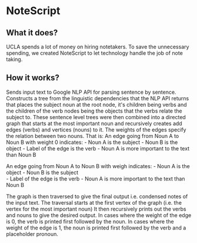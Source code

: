 # NoteScript
## What it does?

UCLA spends a lot of money on hiring notetakers. To save the unnecessary spending, we created NoteScript to let technology handle the job of note taking.

## How it works?
Sends input text to Google NLP API for parsing sentence by sentence. Constructs a tree from the linguistic dependencies that the NLP API returns that places the subject noun at the root node, it's children being verbs and the children of the verb nodes being the objects that the verbs relate the subject to. 
These sentence level trees were then combined into a directed graph that starts at the most important noun and recursively creates add edges (verbs) and vertices (nouns) to it. 
The weights of the edges specify the relation between two nouns.
That is:
An edge going from Noun A to Noun B with weight 0 indicates:
    - Noun A is the subject 
    - Noun B is the object
    - Label of the edge is the verb
    - Noun A is more important to the text than Noun B

An edge going from Noun A to Noun B with weigh indicates: 
    - Noun A is the object
    - Noun B is the subject  
    - Label of the edge is the verb
    - Noun A is more important to the text than Noun B

The graph is then traversed to give the final output i.e. condensed notes of the input text.
The traversal starts at the first vertex of the graph (i.e. the vertex for the most important noun)
It then recursively prints out the verbs and nouns to give the desired output.
In cases where the weight of the edge is 0, the verb is printed first followed by the noun.
In cases where the weight of the edge is 1, the noun is printed first followed by the verb and a placeholder pronoun.
